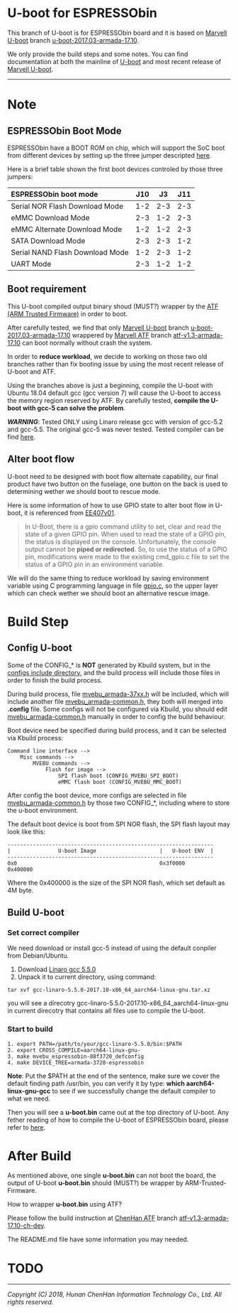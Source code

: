 U-boot for ESPRESSObin
======================

This branch of U-boot is for ESPRESSObin board and it is based on
[Marvell U-boot][Marvell U-boot] branch
[u-boot-2017.03-armada-17.10][u-boot-2017.03-armada-17.10].

We only provide the build steps and some notes. You can find documentation at
both the mainline of [U-boot] and most recent release of
[Marvell U-boot][Marvell U-boot].

******

Note
====

ESPRESSObin Boot Mode
---------------------

ESPRESSObin have a BOOT ROM on chip, which will support the SoC boot from
different devices by setting up the three jumper descripted
[here][Build From Source - Bootloader].

Here is a brief table shown the first boot devices controled by those three
jumpers:

| ESPRESSObin boot mode           |  J10  |  J3   |  J11  |
| :------------------------------ | :---: | :---: | :---: |
| Serial NOR Flash Download Mode  |  1-2  |  2-3  |  2-3  |
| eMMC Download Mode              |  2-3  |  1-2  |  2-3  |
| eMMC Alternate Download Mode    |  1-2  |  1-2  |  2-3  |
| SATA Download Mode              |  2-3  |  2-3  |  1-2  |
| Serial NAND Flash Download Mode |  1-2  |  2-3  |  1-2  |
| UART Mode                       |  2-3  |  1-2  |  1-2  |

Boot requirement
----------------

This U-boot compiled output binary shoud (MUST?) wrapper by the
[ATF (ARM Trusted Firmware)][ATF (ARM Trusted Firmware)] in order to boot.

After carefully tested, we find that only [Marvell U-boot] branch
[u-boot-2017.03-armada-17.10] wrappered by [Marvell ATF] branch
[atf-v1.3-armada-17.10] can boot normally without crash the system.

In order to **reduce workload**, we decide to working on those two old
branches rather than fix booting issue by using the most recent release of
U-boot and ATF.

Using the branches above is just a beginning, compile the U-boot with Ubuntu
18.04 default gcc (gcc version 7) will cause the U-boot to access the memory
region reserved by ATF. By carefully tested, **compile the U-boot with gcc-5
can solve the problem**.

***WARNING***: Tested ONLY using Linaro release gcc with version of gcc-5.2
and gcc-5.5. The original gcc-5 was never tested. Tested compiler can be find
[here][Build From Source - Toolchain].

Alter boot flow
---------------

U-boot need to be designed with boot flow alternate capability, our final
product have two button on the fuselage, one button on the back is used to
determining wether we should boot to rescue mode.

Here is some information of how to use GPIO state to alter boot flow in
U-boot, it is referenced from [EE407v01][EE407v01].

> In U-Boot, there is a gpio command utility to set, clear and read the state
> of a given GPIO pin. When used to read the state of a GPIO pin, the status
> is displayed on the console. Unfortunately, the console output cannot be
> **piped or redirected**. So, to use the status of a GPIO pin, modifications
> were made to the existing cmd\_gpio.c file to set the status of a GPIO pin
> in an environment variable.

We will do the same thing to reduce workload by saving environment variable
using C programming language in file [gpio.c][gpio.c], so the upper layer
which can check wether we should boot an alternative rescue image.

Build Step
==========

Config U-boot
-------------

Some of the CONFIG\_\* is **NOT** generated by Kbuild system, but in the
[configs include directory][configs include directory], and the build process
will include those files in order to finish the build process.

During build process, file [mvebu\_armada-37xx.h][mvebu_armada-37xx.h]
will be included, which will include another file
[mvebu\_armada-common.h][mvebu_armada-common.h], they both will merged into
**.config** file. Some configs will not be configured via Kbuild, you should
edit [mvebu\_armada-common.h][mvebu_armada-common.h] manually in order to
config the build behaviour.

Boot device need be specified during build process, and it can be selected
via Kbuild process:

```
Command line interface -->
    Misc commands -->
        MVEBU commands -->
            Flash for image -->
                SPI flash boot (CONFIG_MVEBU_SPI_BOOT)
                eMMC flash boot (CONFIG_MVEBU_MMC_BOOT)
```

After config the boot device, more configs are selected in file
[mvebu\_armada-common.h][mvebu_armada-common.h] by those two CONFIG\_\*,
including where to store the u-boot environment.

The default boot device is boot from SPI NOR flash, the SPI flash layout
may look like this:
```
-----------------------------------------------------------------
|               U-boot Image                    |   U-boot ENV  |
-----------------------------------------------------------------
0x0                                             0x3f0000        0x400000
```

Where the 0x400000 is the size of the SPI NOR flash, which set default as 4M
byte.

Build U-boot
------------

### Set correct compiler

We need download or install gcc-5 instead of using the default conpiler from
Debian/Ubuntu.

1. Download [Linaro gcc 5.5.0][Linaro gcc]
2. Unpack it to current directory, using command:
```
tar xvf gcc-linaro-5.5.0-2017.10-x86_64_aarch64-linux-gnu.tar.xz
```
you will see a direcotry gcc-linaro-5.5.0-2017.10-x86\_64\_aarch64-linux-gnu
in current direcotry that contains all files use to compile the U-boot.

### Start to build

```
1. export PATH=/path/to/your/gcc-linaro-5.5.0/bin:$PATH
2. export CROSS_COMPILE=aarch64-linux-gnu-
3. make mvebu_espressobin-88f3720_defconfig
4. make DEVICE_TREE=armada-3720-espressobin
```
**Note**: Put the $PATH at the end of the sentence, make sure we cover the
default finding path /usr/bin, you can verify it by type:
**which aarch64-linux-gnu-gcc** to see if we successfully change the default
compiler to what we need.

Then you will see a **u-boot.bin** came out at the top directory of U-boot.
Any fether reading of how to compile the U-boot of ESPRESSObin board, please
refer to [here][Build From Source - Bootloader].

After Build
===========

As mentioned above, one single **u-boot.bin** can not boot the board, the
output of U-boot **u-boot.bin** should (MUST?) be wrapper by
ARM-Trusted-Firmware.

How to wrapper **u-boot.bin** using ATF?

Please follow the build instruction at [ChenHan ATF][ChenHan ATF] branch
[atf-v1.3-armada-17.10-ch-dev][atf-v1.3-armada-17.10-ch-dev].

The README.md file have some information you may needed.

TODO
====

******

*Copyright (C) 2018, Hunan ChenHan Information Technology Co., Ltd. All rights reserved.*

[U-boot]:				https://github.com/u-boot/u-boot "Das U-Boot"
[Marvell U-boot]:			https://github.com/MarvellEmbeddedProcessors/u-boot-marvell "Marvell Armada U-Boot"
[u-boot-2017.03-armada-17.10]:		https://github.com/MarvellEmbeddedProcessors/u-boot-marvell/tree/u-boot-2017.03-armada-17.10 "u-boot-2017.03-armada-17.10"

[ATF (ARM Trusted Firmware)]:		https://github.com/ARM-software/arm-trusted-firmware "ARM Trusted Firmware"
[Marvell ATF]:				https://github.com/MarvellEmbeddedProcessors/atf-marvell "Marvell Armada ATF"
[atf-v1.3-armada-17.10]:		https://github.com/MarvellEmbeddedProcessors/atf-marvell/tree/atf-v1.3-armada-17.10 "atf-v1.3-armada-17.10"
[ChenHan ATF]:				https://github.com/chenhaninformation/arm-trusted-firmware "ChenHan ATF"
[atf-v1.3-armada-17.10-ch-dev]:		https://github.com/chenhaninformation/arm-trusted-firmware/tree/atf-v1.3-armada-17.10-ch-dev "atf-v1.3-armada-17.10-ch-dev"

[Linaro gcc]:				https://releases.linaro.org/components/toolchain/binaries/5.5-2017.10/aarch64-linux-gnu/gcc-linaro-5.5.0-2017.10-x86_64_aarch64-linux-gnu.tar.xz

[Build From Source - Toolchain]:	http://wiki.espressobin.net/tiki-index.php?page=Build+From+Source+-+Toolchain "Build From Source - Toolchain"
[Build From Source - Bootloader]:	http://wiki.espressobin.net/tiki-index.php?page=Bootloader+recovery+via+UART "Build From Source - Bootloader"

[configs include directory]:		./include/configs/ "./include/configs/"
[mvebu_armada-37xx.h]:			./include/configs/mvebu_armada-37xx.h "mvebu_armada-37xx.h"
[mvebu_armada-common.h]:		./include/configs/mvebu_armada-common.h "mvebu_armada-common.h"

[gpio.c]:				./cmd/gpio.c "gpio.c"

[EE407v01]:				https://www.analog.com/media/en/technical-documentation/application-notes/EE407v01.pdf
